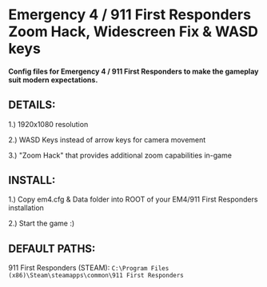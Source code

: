 # Emergency 4 / 911 First Responders Zoom Hack, Widescreen Fix & WASD keys

#### Config files for Emergency 4 / 911 First Responders to make the gameplay suit modern expectations.

DETAILS: 
---------
1.) 1920x1080 resolution

2.) WASD Keys instead of arrow keys for camera movement

3.) "Zoom Hack" that provides additional zoom capabilities in-game


INSTALL:
---------
1.) Copy em4.cfg & Data folder into ROOT of your EM4/911 First Responders installation

2.) Start the game :)

DEFAULT PATHS:
---------
911 First Responders (STEAM): ```C:\Program Files (x86)\Steam\steamapps\common\911 First Responders```